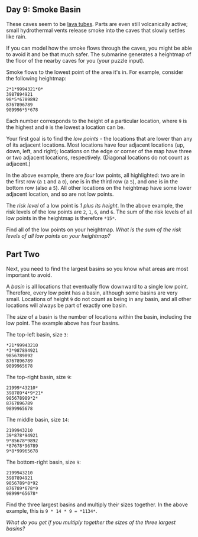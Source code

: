 Day 9: Smoke Basin
------------------

These caves seem to be [lava tubes](https://en.wikipedia.org/wiki/Lava_tube). Parts are even still volcanically active; small hydrothermal vents release smoke into the caves that slowly settles like rain.


If you can model how the smoke flows through the caves, you might be able to avoid it and be that much safer. The submarine generates a heightmap of the floor of the nearby caves for you (your puzzle input).


Smoke flows to the lowest point of the area it's in. For example, consider the following heightmap:



```
2*1*9994321*0*
3987894921
98*5*6789892
8767896789
989996*5*678

```

Each number corresponds to the height of a particular location, where `9` is the highest and `0` is the lowest a location can be.


Your first goal is to find the *low points* - the locations that are lower than any of its adjacent locations. Most locations have four adjacent locations (up, down, left, and right); locations on the edge or corner of the map have three or two adjacent locations, respectively. (Diagonal locations do not count as adjacent.)


In the above example, there are *four* low points, all highlighted: two are in the first row (a `1` and a `0`), one is in the third row (a `5`), and one is in the bottom row (also a `5`). All other locations on the heightmap have some lower adjacent location, and so are not low points.


The *risk level* of a low point is *1 plus its height*. In the above example, the risk levels of the low points are `2`, `1`, `6`, and `6`. The sum of the risk levels of all low points in the heightmap is therefore `*15*`.


Find all of the low points on your heightmap. *What is the sum of the risk levels of all low points on your heightmap?*


Part Two
--------

Next, you need to find the largest basins so you know what areas are most important to avoid.


A *basin* is all locations that eventually flow downward to a single low point. Therefore, every low point has a basin, although some basins are very small. Locations of height `9` do not count as being in any basin, and all other locations will always be part of exactly one basin.


The *size* of a basin is the number of locations within the basin, including the low point. The example above has four basins.


The top-left basin, size `3`:



```
*21*99943210
*3*987894921
9856789892
8767896789
9899965678

```

The top-right basin, size `9`:



```
21999*43210*
398789*4*9*21*
985678989*2*
8767896789
9899965678

```

The middle basin, size `14`:



```
2199943210
39*878*94921
9*85678*9892
*87678*96789
9*8*99965678

```

The bottom-right basin, size `9`:



```
2199943210
3987894921
9856789*8*92
876789*678*9
98999*65678*

```

Find the three largest basins and multiply their sizes together. In the above example, this is `9 * 14 * 9 = *1134*`.


*What do you get if you multiply together the sizes of the three largest basins?*


